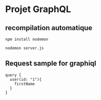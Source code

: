 # Projet GraphQL

## recompilation automatique

``` 
npm install nodemon

nodemon server.js
```

## Request sample for **graphiql**

```
query {
  user(id: "1"){
    firstName
  }
}
```



